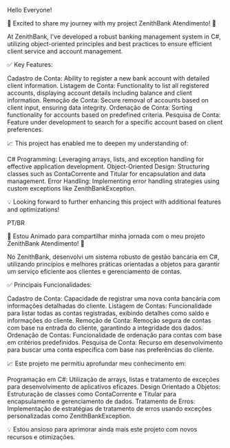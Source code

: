 Hello Everyone!

🚀 Excited to share my journey with my project ZenithBank Atendimento! 🏦

At ZenithBank, I've developed a robust banking management system in C#, utilizing object-oriented principles and best practices to ensure efficient client service and account management.

✅ Key Features:

Cadastro de Conta: Ability to register a new bank account with detailed client information.
Listagem de Conta: Functionality to list all registered accounts, displaying account details including balance and client information.
Remoção de Conta: Secure removal of accounts based on client input, ensuring data integrity.
Ordenação de Conta: Sorting functionality for accounts based on predefined criteria.
Pesquisa de Conta: Feature under development to search for a specific account based on client preferences.

📈 This project has enabled me to deepen my understanding of:

C# Programming: Leveraging arrays, lists, and exception handling for effective application development.
Object-Oriented Design: Structuring classes such as ContaCorrente and Titular for encapsulation and data management.
Error Handling: Implementing error handling strategies using custom exceptions like ZenithBankException.

💡 Looking forward to further enhancing this project with additional features and optimizations!

PT/BR

🚀 Estou Animado para compartilhar minha jornada com o meu projeto ZenithBank Atendimento! 🏦

No ZenithBank, desenvolvi um sistema robusto de gestão bancária em C#, utilizando princípios e melhores práticas orientadas a objetos para garantir um serviço eficiente aos clientes e gerenciamento de contas.

✅ Principais Funcionalidades:

Cadastro de Conta: Capacidade de registrar uma nova conta bancária com informações detalhadas do cliente.
Listagem de Contas: Funcionalidade para listar todas as contas registradas, exibindo detalhes como saldo e informações do cliente.
Remoção de Conta: Remoção segura de contas com base na entrada do cliente, garantindo a integridade dos dados.
Ordenação de Contas: Funcionalidade de ordenação para contas com base em critérios predefinidos.
Pesquisa de Conta: Recurso em desenvolvimento para buscar uma conta específica com base nas preferências do cliente.

📈 Este projeto me permitiu aprofundar meu conhecimento em:

Programação em C#: Utilização de arrays, listas e tratamento de exceções para desenvolvimento de aplicativos eficazes.
Design Orientado a Objetos: Estruturação de classes como ContaCorrente e Titular para encapsulamento e gerenciamento de dados.
Tratamento de Erros: Implementação de estratégias de tratamento de erros usando exceções personalizadas como ZenithBankException.

💡 Estou ansioso para aprimorar ainda mais este projeto com novos recursos e otimizações.
